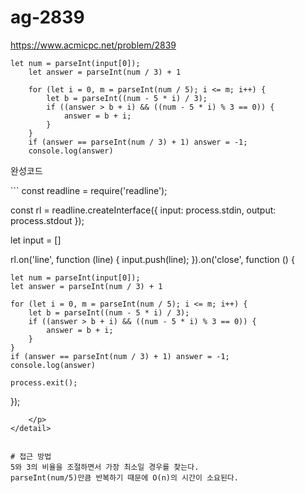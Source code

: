 # ag-2839
https://www.acmicpc.net/problem/2839

```
let num = parseInt(input[0]);
    let answer = parseInt(num / 3) + 1

    for (let i = 0, m = parseInt(num / 5); i <= m; i++) {
        let b = parseInt((num - 5 * i) / 3);
        if ((answer > b + i) && ((num - 5 * i) % 3 == 0)) {
            answer = b + i;
        }
    }
    if (answer == parseInt(num / 3) + 1) answer = -1;
    console.log(answer)
```

<detail>
    <summary>완성코드</summary>
<p>
```
const readline = require('readline');

const rl = readline.createInterface({
    input: process.stdin,
    output: process.stdout
});

let input = []

rl.on('line', function (line) {
    input.push(line);
}).on('close', function () {

    let num = parseInt(input[0]);
    let answer = parseInt(num / 3) + 1

    for (let i = 0, m = parseInt(num / 5); i <= m; i++) {
        let b = parseInt((num - 5 * i) / 3);
        if ((answer > b + i) && ((num - 5 * i) % 3 == 0)) {
            answer = b + i;
        }
    }
    if (answer == parseInt(num / 3) + 1) answer = -1;
    console.log(answer)

    process.exit();

});
```
    </p>
</detail>


# 접근 방법
5와 3의 비율을 조절하면서 가장 최소일 경우를 찾는다.
parseInt(num/5)만큼 반복하기 때문에 O(n)의 시간이 소요된다.

